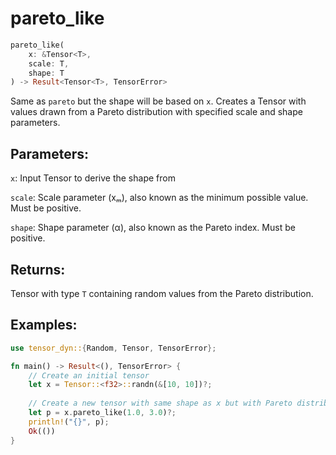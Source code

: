 # pareto_like
```rust
pareto_like(
    x: &Tensor<T>,
    scale: T,
    shape: T
) -> Result<Tensor<T>, TensorError>
```
Same as `pareto` but the shape will be based on `x`. Creates a Tensor with values drawn from a Pareto distribution with specified scale and shape parameters.

## Parameters:
`x`: Input Tensor to derive the shape from

`scale`: Scale parameter (xₘ), also known as the minimum possible value. Must be positive.

`shape`: Shape parameter (α), also known as the Pareto index. Must be positive.

## Returns:
Tensor with type `T` containing random values from the Pareto distribution.

## Examples:
```rust
use tensor_dyn::{Random, Tensor, TensorError};

fn main() -> Result<(), TensorError> {
    // Create an initial tensor
    let x = Tensor::<f32>::randn(&[10, 10])?;
    
    // Create a new tensor with same shape as x but with Pareto distribution
    let p = x.pareto_like(1.0, 3.0)?;
    println!("{}", p);
    Ok(())
}
```